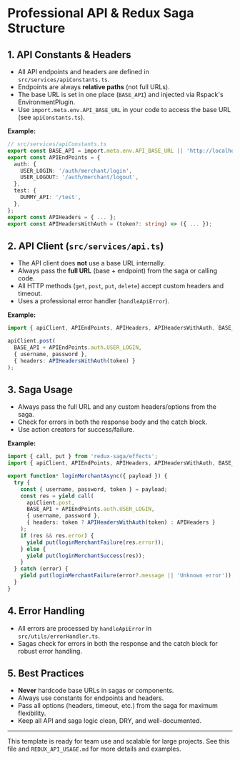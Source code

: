 # Professional API & Redux Saga Structure

## 1. API Constants & Headers
- All API endpoints and headers are defined in `src/services/apiConstants.ts`.
- Endpoints are always **relative paths** (not full URLs).
- The base URL is set in one place (`BASE_API`) and injected via Rspack's EnvironmentPlugin.
- Use `import.meta.env.API_BASE_URL` in your code to access the base URL (see `apiConstants.ts`).

**Example:**
```ts
// src/services/apiConstants.ts
export const BASE_API = import.meta.env.API_BASE_URL || 'http://localhost:3000/api';
export const APIEndPoints = {
  auth: {
    USER_LOGIN: '/auth/merchant/login',
    USER_LOGOUT: '/auth/merchant/logout',
  },
  test: {
    DUMMY_API: '/test',
  },
};
export const APIHeaders = { ... };
export const APIHeadersWithAuth = (token?: string) => ({ ... });
```

## 2. API Client (`src/services/api.ts`)
- The API client does **not** use a base URL internally.
- Always pass the **full URL** (base + endpoint) from the saga or calling code.
- All HTTP methods (`get`, `post`, `put`, `delete`) accept custom headers and timeout.
- Uses a professional error handler (`handleApiError`).

**Example:**
```ts
import { apiClient, APIEndPoints, APIHeaders, APIHeadersWithAuth, BASE_API } from 'src/services/api';

apiClient.post(
  BASE_API + APIEndPoints.auth.USER_LOGIN,
  { username, password },
  { headers: APIHeadersWithAuth(token) }
);
```

## 3. Saga Usage
- Always pass the full URL and any custom headers/options from the saga.
- Check for errors in both the response body and the catch block.
- Use action creators for success/failure.

**Example:**
```ts
import { call, put } from 'redux-saga/effects';
import { apiClient, APIEndPoints, APIHeaders, APIHeadersWithAuth, BASE_API } from 'src/services/api';

export function* loginMerchantAsync({ payload }) {
  try {
    const { username, password, token } = payload;
    const res = yield call(
      apiClient.post,
      BASE_API + APIEndPoints.auth.USER_LOGIN,
      { username, password },
      { headers: token ? APIHeadersWithAuth(token) : APIHeaders }
    );
    if (res && res.error) {
      yield put(loginMerchantFailure(res.error));
    } else {
      yield put(loginMerchantSuccess(res));
    }
  } catch (error) {
    yield put(loginMerchantFailure(error?.message || 'Unknown error'));
  }
}
```

## 4. Error Handling
- All errors are processed by `handleApiError` in `src/utils/errorHandler.ts`.
- Sagas check for errors in both the response and the catch block for robust error handling.

## 5. Best Practices
- **Never** hardcode base URLs in sagas or components.
- Always use constants for endpoints and headers.
- Pass all options (headers, timeout, etc.) from the saga for maximum flexibility.
- Keep all API and saga logic clean, DRY, and well-documented.

---

This template is ready for team use and scalable for large projects. See this file and `REDUX_API_USAGE.md` for more details and examples.
